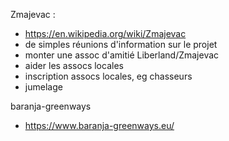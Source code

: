 

Zmajevac : 
* https://en.wikipedia.org/wiki/Zmajevac
* de simples réunions d'information sur le projet
* monter une assoc d'amitié Liberland/Zmajevac
* aider les assocs locales
* inscription assocs locales, eg chasseurs
* jumelage


baranja-greenways
* https://www.baranja-greenways.eu/

<br>
<!--
purchasing land from owners, with money but also by exchange with land on Liberland
-->

